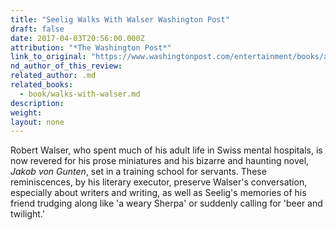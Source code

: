 ```yaml
---
title: "Seelig Walks With Walser Washington Post"
draft: false
date: 2017-04-03T20:56:00.000Z
attribution: "*The Washington Post*"
link_to_original: "https://www.washingtonpost.com/entertainment/books/a-treasure-trove-for-book-lovers-michael-dirda-picks-books-about-books/2017/03/29/b1e85d52-1008-11e7-ab07-07d9f521f6b5_story.html?utm_term=.057be766d85c"
nd_author_of_this_review:
related_author: .md
related_books:
  - book/walks-with-walser.md
description:
weight:
layout: none
---
```

Robert Walser, who spent much of his adult life in Swiss mental hospitals, is now revered for his prose miniatures and his bizarre and haunting novel, *Jakob von Gunten*, set in a training school for servants. These reminiscences, by his literary executor, preserve Walser's conversation, especially about writers and writing, as well as Seelig's memories of his friend trudging along like 'a weary Sherpa' or suddenly calling for 'beer and twilight.'

